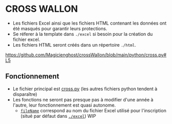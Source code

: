 # CROSS WALLON

- Les fichiers Excel ainsi que les fichiers HTML contenant les données ont été masqués pour garantir leurs protections.
- Se réferer à la template dans `./excel` si besoin pour la création du fichier excel.
- Les fichiers HTML seront créés dans un répertoire `./html`.

https://github.com/Magicienghost/crossWallon/blob/main/python/cross.py#L5

## Fonctionnement 
- Le fichier principal est [cross.py](https://github.com/Magicienghost/crossWallon/blob/main/python/cross.py) (les autres fichiers python tendent à disparaître)
- Les fonctions ne seront pas presque pas à modifier d'une année à l'autre, leur fonctionnement est quasi autonome. 
  - [`fileName`](https://github.com/Magicienghost/crossWallon/blob/main/python/cross.py#L6) correspond au nom du fichier Excel utilisé pour l'inscription (situé par défaut dans [`./excel`](https://github.com/Magicienghost/crossWallon/blob/main/excel/))
WIP